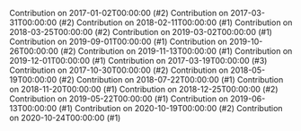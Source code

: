 Contribution on 2017-01-02T00:00:00 (#2)
Contribution on 2017-03-31T00:00:00 (#2)
Contribution on 2018-02-11T00:00:00 (#1)
Contribution on 2018-03-25T00:00:00 (#2)
Contribution on 2019-03-02T00:00:00 (#1)
Contribution on 2019-09-01T00:00:00 (#1)
Contribution on 2019-10-26T00:00:00 (#2)
Contribution on 2019-11-13T00:00:00 (#1)
Contribution on 2019-12-01T00:00:00 (#1)
Contribution on 2017-03-19T00:00:00 (#3)
Contribution on 2017-10-30T00:00:00 (#2)
Contribution on 2018-05-19T00:00:00 (#2)
Contribution on 2018-07-22T00:00:00 (#1)
Contribution on 2018-11-20T00:00:00 (#1)
Contribution on 2018-12-25T00:00:00 (#2)
Contribution on 2019-05-22T00:00:00 (#1)
Contribution on 2019-06-13T00:00:00 (#1)
Contribution on 2020-10-19T00:00:00 (#2)
Contribution on 2020-10-24T00:00:00 (#1)
